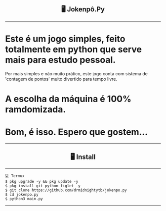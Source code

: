 # <h2 align="center">🖥 Jokenpô.Py</h2>
---------------------------------------------------------------------------

# Este é um jogo simples, feito totalmente em python que serve mais para estudo pessoal.
Por mais simples e não muito prático, este jogo conta com sistema de 'contagem de pontos' 
muito divertido para tempo livre.


# A escolha da máquina é 100% ramdomizada.


# Bom, é isso. Espero que gostem...

---------------------------------------------------------------------------

<h2 align="center">🖥 Install</h2>

---------------------------------------------------------------------------

```
💻 Termux
$ pkg upgrade -y && pkg update -y
$ pkg install git python figlet -y
$ git clone https://github.com/drmidnightytb/jokenpo.py
$ cd jokenpo.py
$ python3 main.py
```

---------------------------------------------------------------------------


